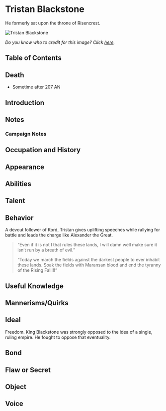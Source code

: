 # Tristan Blackstone <!-- omit in toc -->

He formerly sat upon the throne of Risencrest.

![Tristan Blackstone](http://johnsimpkins.com/wp-content/uploads/2018/12/knigh-blue-knight-frank-hong-kong-managing-director.jpg)

*Do you know who to credit for this image? Click [here](https://airtable.com/shr3qtfCwGUUMYQqI).*

## Table of Contents <!-- omit in toc -->

## Death

- Sometime after 207 AN

## Introduction

## Notes

### Campaign Notes

## Occupation and History

## Appearance

## Abilities

## Talent

## Behavior

A devout follower of Kord, Tristan gives uplifting speeches while rallying for battle and leads the charge like Alexander the Great.

>“Even if it is not I that rules these lands, I will damn well make sure it isn’t run by a breath of evil.”
>
>“Today we march the fields against the darkest people to ever inhabit these lands. Soak the fields with Maransan blood and end the tyranny of the Rising Fall!!!”

## Useful Knowledge

## Mannerisms/Quirks

## Ideal

Freedom. King Blackstone was strongly opposed to the idea of a single, ruling empire. He fought to oppose that eventuality.

## Bond

## Flaw or Secret

## Object

## Voice
